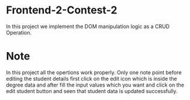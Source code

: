 # Frontend-2-Contest-2
In this project we implement the DOM manipulation logic as a CRUD Operation.
# Note
In this project all the opertions work properly.
Only one note point before  editing the student details first click on the edit icon which is inside the degree data and after fill the input values which you want and click on the edit student button and seen that student data is updated successfully.
